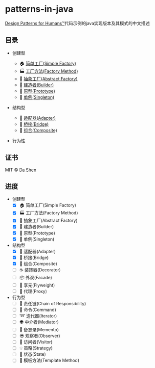 # patterns-in-java
[Design Patterns for Humans™](https://github.com/kamranahmedse/design-patterns-for-humans)代码示例的java实现版本及其模式的中文描述

## 目录
* 创建型
    - 🏠 [简单工厂(Simple Factory)](simple-factory/README.md)
    - 🏭 [工厂方法(Factory Method)](factory-method/README.md)
    - 🔨 [抽象工厂(Abstract Factory)](abstract-factory/README.md)
    - 👷 [建造者(Builder)](builder/README.md)
    - 🐑 [原型(Prototype)](prototype/README.md)
    - 💍 [单例(Singleton)](singleton/README.md)

* 结构型
    - 🔌 [适配器(Adapter)](adapter/README.md)
    - 🚡 [桥接(Bridge)](bridge/README.md)
    - 🌿 [组合(Composite)](composite/README.md)
* 行为性

## 证书 
MIT © [Da Shen](http://dashen.im)

## 进度
* 创建型
    - [x] 🏠 简单工厂(Simple Factory)
    - [X] 🏭 工厂方法(Factory Method)
    - [X] 🔨 抽象工厂(Abstract Factory)
    - [X] 👷 建造者(Builder)
    - [X] 🐑 原型(Prototype)
    - [X] 💍 单例(Singleton)
* 结构型
    - [X] 🔌 适配器(Adapter)
    - [X] 🚡 桥接(Bridge)
    - [X] 🌿 组合(Composite)
    - [ ] ☕ 装饰器(Decorator)
    - [ ] 📦 外观(Facade)
    - [ ] 🍃 享元(Flyweight)
    - [ ] 🎱 代理(Proxy)
* 行为型
    - [ ] 🔗 责任链(Chain of Responsibility)
    - [ ] 👮 命令(Command)
    - [ ] ➿ 迭代器(Iterator)
    - [ ] 👽 中介者(Mediator)
    - [ ] 💾 备忘录(Memento)
    - [ ] 😎 观察者(Observer)
    - [ ] 🏃 访问者(Visitor)
    - [ ] 💡 策略(Strategy)
    - [ ] 💢 状态(State)
    - [ ] 📒 模板方法(Template Method)
